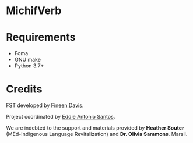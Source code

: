 # MichifVerb

# Requirements

 - Foma
 - GNU make
 - Python 3.7+

# Credits

FST developed by [Fineen Davis](mailto:Fineen.Davis@nrc-cnrc.gc.ca).

Project coordinated by [Eddie Antonio Santos](mailto:Eddie.Santos@nrc-cnrc.gc.ca).

We are indebted to the support and materials provided by **Heather Souter** (MEd-Indigenous Language Revitalization) and **Dr. Olivia Sammons**. Marsii.
